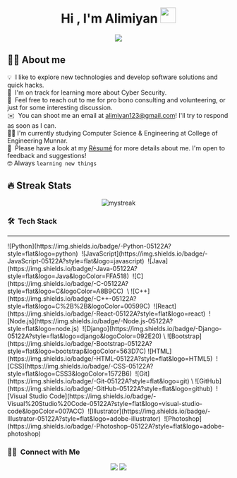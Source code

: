 <h1 align="center">Hi , I'm Alimiyan <img src="https://media.giphy.com/media/hvRJCLFzcasrR4ia7z/giphy.gif" width="35"></h1>
<p align="center">
  <a href="https://github.com/DenverCoder1/readme-typing-svg"><img src="https://readme-typing-svg.herokuapp.com?lines=Computer+Science+Student;Competitive+Programmer;DS%20|%20Algorithms%20|%20OOP%20;Always%20learning%20new%20things&center=true&width=500&height=50"></a>
</p>

## :sassy_man:  About me
💡 &nbsp;I like to explore new technologies and develop software solutions and quick hacks.\
🌱 &nbsp;I'm on track for learning more about Cyber Security. \
💬 &nbsp;Feel free to reach out to me for pro bono consulting and volunteering, or just for some interesting discussion.\
✉️ &nbsp;You can shoot me an email at alimiyan123@gmail.com! I'll try to respond as soon as I can.\
:student: I'm currently studying Computer Science & Engineering at College of Engineering Munnar. \
📄 &nbsp;Please have a look at my [Résumé](https://drive.google.com/drive/u/0/folders/12ebYk48915UlS7KltD5Cp5iEw0dNcmhe) for more details about me. I'm open to feedback and suggestions! \
:nerd_face: Always `learning new things`


## 🔥 Streak Stats
<p align='center'><img src="https://github-readme-streak-stats.herokuapp.com/?user=Alimiyan&theme=chartreuse-dark" alt="mystreak"/></p>




### 🛠 &nbsp;Tech Stack
<hr>
![Python](https://img.shields.io/badge/-Python-05122A?style=flat&logo=python)&nbsp;
![JavaScript](https://img.shields.io/badge/-JavaScript-05122A?style=flat&logo=javascript)&nbsp;
![Java](https://img.shields.io/badge/-Java-05122A?style=flat&logo=Java&logoColor=FFA518)&nbsp;
![C](https://img.shields.io/badge/-C-05122A?style=flat&logo=C&logoColor=A8B9CC)&nbsp; \
![C++](https://img.shields.io/badge/-C++-05122A?style=flat&logo=C%2B%2B&logoColor=00599C)&nbsp;
![React](https://img.shields.io/badge/-React-05122A?style=flat&logo=react)&nbsp;
![Node.js](https://img.shields.io/badge/-Node.js-05122A?style=flat&logo=node.js)&nbsp;
![Django](https://img.shields.io/badge/-Django-05122A?style=flat&logo=django&logoColor=092E20)&nbsp;\
![Bootstrap](https://img.shields.io/badge/-Bootstrap-05122A?style=flat&logo=bootstrap&logoColor=563D7C)
![HTML](https://img.shields.io/badge/-HTML-05122A?style=flat&logo=HTML5)&nbsp;
![CSS](https://img.shields.io/badge/-CSS-05122A?style=flat&logo=CSS3&logoColor=1572B6)&nbsp;
![Git](https://img.shields.io/badge/-Git-05122A?style=flat&logo=git)&nbsp;\
![GitHub](https://img.shields.io/badge/-GitHub-05122A?style=flat&logo=github)&nbsp;
![Visual Studio Code](https://img.shields.io/badge/-Visual%20Studio%20Code-05122A?style=flat&logo=visual-studio-code&logoColor=007ACC)&nbsp;
![Illustrator](https://img.shields.io/badge/-Illustrator-05122A?style=flat&logo=adobe-illustrator)&nbsp;
![Photoshop](https://img.shields.io/badge/-Photoshop-05122A?style=flat&logo=adobe-photoshop)&nbsp;

### 🤝🏻 &nbsp;Connect with Me
<p align="center">
<a href="https://www.linkedin.com/in/alimiyan"><img src="https://img.shields.io/badge/-Alimiyan-0077B5?style=flat&logo=Linkedin&logoColor=white"/></a>
<a href="mailto:alimiyan123@gmail.com"><img src="https://img.shields.io/badge/-alimiyan123@gmail.com-D14836?style=flat&logo=Gmail&logoColor=white"/></a>
</p>

